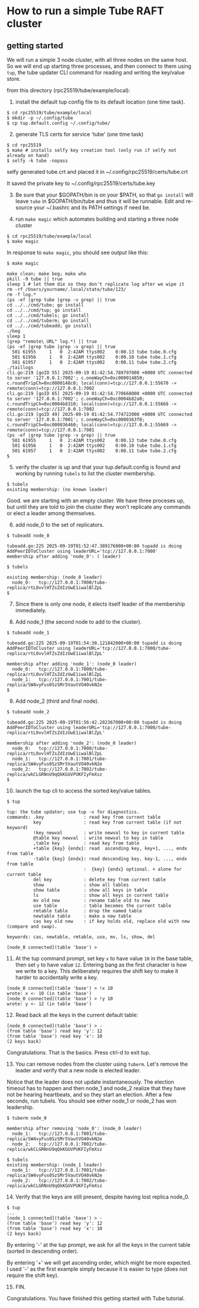 How to run a simple Tube RAFT cluster
=====================================

getting started
---------------

We will run a simple 3 node cluster, with
all three nodes on the same host. So we
will end up starting three processes, and
then connect to them using `tup`, the tube
updater CLI command for reading and writing
the key/value store.

from this directory (rpc25519/tube/example/local):

1. install the default tup config file to its default location (one time task).
~~~
$ cd rpc25519/tube/example/local
$ mkdir -p ~/.config/tube
$ cp tup.default.config ~/.config/tube/
~~~

2. generate TLS certs for service 'tube' (one time task)
~~~
$ cd rpc25519
$ make # installs selfy key creation tool (only run if selfy not already on hand)
$ selfy -k tube -nopass
~~~

selfy generated tube.crt and placed it in ~/.config/rpc25519/certs/tube.crt

It saved the private key to ~/.config/rpc25519/certs/tube.key

3. Be sure that your $GOPATH/bin is on your $PATH, so
that `go install` will leave `tube` in $GOPATH/bin/tube
and thus it will be runnable. Edit and re-source your ~/.bashrc
and its PATH settings if need be.

4. run `make magic` which automates building and starting
a three node cluster
~~~
$ cd rpc25519/tube/example/local
$ make magic
~~~

In response to `make magic`, you should see output like this:
~~~
$ make magic

make clean; make beg; make who
pkill -9 tube || true
sleep 1 # let them die so they don't replicate log after we wipe it
rm -rf /Users/yourname/.local/state/tube/123/
rm -f log.*
(ps -ef |grep tube |grep -v grep) || true
cd ../../cmd/tube; go install
cd ../../cmd/tup; go install
cd ../../cmd/tubels; go install
cd ../../cmd/tuberm; go install
cd ../../cmd/tubeadd; go install
./beg
sleep 1
(grep "remote\ URL" log.*) || true
(ps -ef |grep tube |grep -v grep) || true
  501 61955     1   0  2:42AM ttys002    0:00.13 tube tube.0.cfg
  501 61956     1   0  2:42AM ttys002    0:00.10 tube tube.1.cfg
  501 61957     1   0  2:42AM ttys002    0:00.11 tube tube.2.cfg
./taillogs
cli.go:219 [goID 55] 2025-09-19 01:42:54.789797000 +0000 UTC connected to server '127.0.0.1:7002'; c.oneWayCh=0xc000014850; c.roundTripCh=0xc0000148c0; local(conn)=tcp://127.0.0.1:55670 -> remote(conn)=tcp://127.0.0.1:7002
cli.go:219 [goID 65] 2025-09-19 01:42:54.770668000 +0000 UTC connected to server '127.0.0.1:7002'; c.oneWayCh=0xc0004b82a0; c.roundTripCh=0xc0004b8310; local(conn)=tcp://127.0.0.1:55668 -> remote(conn)=tcp://127.0.0.1:7002
cli.go:219 [goID 49] 2025-09-19 01:42:54.774722000 +0000 UTC connected to server '127.0.0.1:7001'; c.oneWayCh=0xc0000363f0; c.roundTripCh=0xc000036460; local(conn)=tcp://127.0.0.1:55669 -> remote(conn)=tcp://127.0.0.1:7001
(ps -ef |grep tube |grep -v grep) || true
  501 61955     1   0  2:42AM ttys002    0:00.13 tube tube.0.cfg
  501 61956     1   0  2:42AM ttys002    0:00.10 tube tube.1.cfg
  501 61957     1   0  2:42AM ttys002    0:00.11 tube tube.2.cfg
$
~~~

5. verify the cluster is up and that your tup.default.config is 
found and working by running `tubels` to list the cluster membership.

~~~
$ tubels
existing membership: (no known leader)
~~~

Good. we are starting with an empty cluster. We
have three proceses up, but until they are told
to join the cluster they won't replicate any
commands or elect a leader among themselves.

6. add node_0 to the set of replicators.

~~~
$ tubeadd node_0

tubeadd.go:225 2025-09-19T01:52:47.389176000+00:00 tupadd is doing AddPeerIDToCluster using leaderURL='tcp://127.0.0.1:7000'
membership after adding 'node_0': ( leader)

$ tubels

existing membership: (node_0 leader)
  node_0:   tcp://127.0.0.1:7000/tube-replica/rtL0vvlHTZsZdIzUwE1iwalBlZpL
$
~~~

7. Since there is only one node, it elects itself leader of the
membership immediately.

8. Add node_1 (the second node to add to the cluster).

~~~
$ tubeadd node_1

tubeadd.go:225 2025-09-19T01:54:30.121842000+00:00 tupadd is doing AddPeerIDToCluster using leaderURL='tcp://127.0.0.1:7000/tube-replica/rtL0vvlHTZsZdIzUwE1iwalBlZpL'

membership after adding 'node_1': (node_0 leader)
  node_0:   tcp://127.0.0.1:7000/tube-replica/rtL0vvlHTZsZdIzUwE1iwalBlZpL
  node_1:   tcp://127.0.0.1:7001/tube-replica/SW4vyFus0SzSMr5VautVO40vkN2e
$
~~~

9. Add node_2 (third and final node).

~~~
$ tubeadd node_2

tubeadd.go:225 2025-09-19T01:56:42.282367000+00:00 tupadd is doing AddPeerIDToCluster using leaderURL='tcp://127.0.0.1:7000/tube-replica/rtL0vvlHTZsZdIzUwE1iwalBlZpL'

membership after adding 'node_2': (node_0 leader)
  node_0:   tcp://127.0.0.1:7000/tube-replica/rtL0vvlHTZsZdIzUwE1iwalBlZpL
  node_1:   tcp://127.0.0.1:7001/tube-replica/SW4vyFus0SzSMr5VautVO40vkN2e
  node_2:   tcp://127.0.0.1:7002/tube-replica/wkCLGRNnU9qQkKGUVPUKFIyFmXsz
$
~~~

10. launch the tup cli to access the sorted key/value tables.

~~~
$ tup

tup: the tube updater; use tup -v for diagnostics.
commands: .key               : read key from current table
          key                : read key from current table (if not keyword)
          !key newval        : write newval to key in current table
          @table key newval  : write newval to key in table
          ,table key         : read key from table
          +table {key} {endx}: read  ascending key, key+1, ..., endx from table
          -table {key} {endx}: read descending key, key-1, ..., endx from table
                             :  {key} {endx} optional. + alone for current table
          del key            : delete key from current table
          show               : show all tables
          show table         : show all keys in table
          ls                 : show all keys in current table
          mv old new         : rename table old to new
          use table          : table becomes the current table
          rmtable table      : drop the named table
          newtable table     : make a new table
          cas key old new    : if key holds old, replace old with new (compare and swap).

keywords: cas, newtable, rmtable, use, mv, ls, show, del

[node_0 connected](table 'base') > 
~~~

11. At the tup command prompt, set key `x` to have value `10` in the base table,
then set `y` to have value `12`. Entering bang as the first character is how we write to a key. This deliberately requires the shift key to make it harder to accidentally write a key.

~~~
[node_0 connected](table 'base') > !x 10
wrote: x <- 10 (in table 'base')
[node_0 connected](table 'base') > !y 10
wrote: y <- 12 (in table 'base')
~~~

12. Read back all the keys in the current default table:

~~~
[node_0 connected](table 'base') > -
(from table 'base') read key 'y': 12
(from table 'base') read key 'x': 10
(2 keys back)
~~~

Congratulations. That is the basics. Press ctrl-d to exit tup.

13. You can remove nodes from the cluster
using `tuberm`. Let's remove the leader and 
verify that a new node is elected leader.

Notice that the leader does not update instantaneously.
The election timeout has to happen and then node_1 and
node_2 realize that they have not be hearing
heartbeats, and so they start an election. After
a few seconds, run tubels. You should see either
node_1 or node_2 has won leadership.

~~~
$ tuberm node_0

membership after removing 'node_0': (node_0 leader)
  node_1:   tcp://127.0.0.1:7001/tube-replica/SW4vyFus0SzSMr5VautVO40vkN2e
  node_2:   tcp://127.0.0.1:7002/tube-replica/wkCLGRNnU9qQkKGUVPUKFIyFmXsz

$ tubels
existing membership: (node_1 leader)
  node_1:   tcp://127.0.0.1:7001/tube-replica/SW4vyFus0SzSMr5VautVO40vkN2e
  node_2:   tcp://127.0.0.1:7002/tube-replica/wkCLGRNnU9qQkKGUVPUKFIyFmXsz

~~~

14. Verify that the keys are still present, despite having
lost replica node_0.

~~~
$ tup
...
[node_1 connected](table 'base') > -
(from table 'base') read key 'y': 12
(from table 'base') read key 'x': 10
(2 keys back)
~~~

By entering '-' at the tup prompt, we ask for all the
keys in the current table (sorted in descending order).

By entering '+' we will get ascending order, which might
be more expected. I used '-' as the first example simply
because it is easier to type (does not require the shift key).

15. FIN. 

Congratulations. You have finished this
getting started with Tube tutorial.

